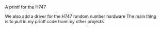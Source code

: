 A printf for the H747

We also add a driver for the H747 random number hardware
The main thing is to pull in my printf code from my
other projects.
